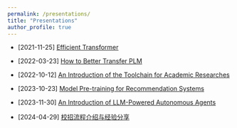 ```yaml
---
permalink: /presentations/
title: "Presentations"
author_profile: true
---
```


- [2021-11-25] [Efficient Transformer](/assets/files/2021-11-25-Efficient_Transformer.pdf)

- [2022-03-23] [How to Better Transfer PLM](/assets/files/2022-03-23-How_to_Better_Transfer_PLM.pdf)

- [2022-10-12] [An Introduction of the Toolchain for Academic Researches](/assets/files/2022-10-12-An_Introduction_of_the_Toolchain_for_Academic_Researches.pdf)

- [2023-10-23] [Model Pre-training for Recommendation Systems](/assets/files/2023-10-23-Model_Pre-training_for_Recommendation_Systems.pdf)

- [2023-11-30] [An Introduction of LLM-Powered Autonomous Agents](/assets/files/2023-11-30-An_Introduction_of_LLM-Powered_Autonomous_Agents.pdf)

- [2024-04-29] [校招流程介绍与经验分享](/assets/files/2024-04-29-校招流程介绍与经验分享.pdf)